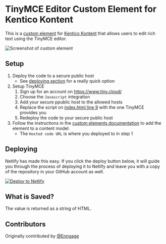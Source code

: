 # TinyMCE Editor Custom Element for Kentico Kontent

This is a [custom element](https://kontent.ai/learn/tutorials/develop-apps/integrate/content-editing-extensions) for [Kentico Kontent](https://kontent.ai) that allows users to edit rich text using the TinyMCE editor.

![Screenshot of custom element](TinyMCE.png)

## Setup

1. Deploy the code to a secure public host
    * See [deploying section](#Deploying) for a really quick option
1. Setup TinyMCE
    1. Sign up for an account on <https://www.tiny.cloud/>
    1. Choose the `Javascript` integration
    1. Add your secure ppublic host to the allowed hosts
    1. Replace the script on [index.html line 9](index.html) with the one TinyMCE provides you
    1. Redeploy the code to your secure public host
1. Follow the instructions in the [custom elements documentation](https://kontent.ai/learn/tutorials/develop-apps/integrate/content-editing-extensions#a-displaying-your-custom-editor-in-kontent) to add the element to a content model.
    * The `Hosted code URL` is where you deployed to in step 1

## Deploying

Netlify has made this easy. If you click the deploy button below, it will guide you through the process of deploying it to Netlify and leave you with a copy of the repository in your GitHub account as well.

[![Deploy to Netlify](https://www.netlify.com/img/deploy/button.svg)](https://app.netlify.com/start/deploy?repository=https://github.com/Kentico/kontent-custom-element-tinymce)

## What is Saved?

The value is returned as a string of HTML.

## Contributors

Originally contributed by [@Enngage](https://github.com/Enngage)
